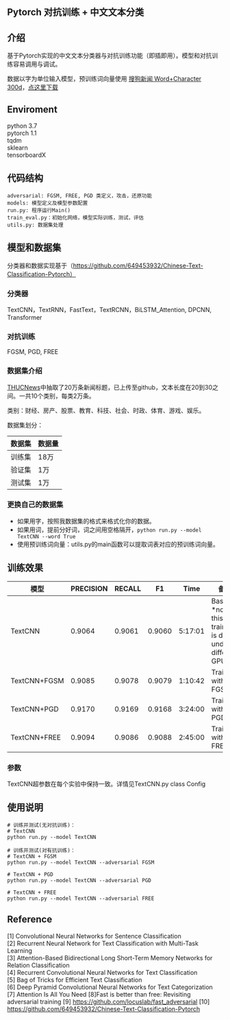 ## Pytorch 对抗训练 + 中文文本分类 

## 介绍
基于Pytorch实现的中文文本分类器与对抗训练功能（即插即用）。模型和对抗训练容易调用与调试。

数据以字为单位输入模型，预训练词向量使用 [搜狗新闻 Word+Character 300d](https://github.com/Embedding/Chinese-Word-Vectors)，[点这里下载](https://pan.baidu.com/s/14k-9jsspp43ZhMxqPmsWMQ)  

## Enviroment
python 3.7  
pytorch 1.1  
tqdm  
sklearn  
tensorboardX

## 代码结构
```
adversarial: FGSM, FREE, PGD 类定义，攻击，还原功能
models: 模型定义及模型参数配置
run.py: 程序运行Main()
train_eval.py：初始化网络，模型实际训练，测试，评估
utils.py: 数据集处理
```

## 模型和数据集
分类器和数据实现基于（https://github.com/649453932/Chinese-Text-Classification-Pytorch）

### 分类器
TextCNN，TextRNN，FastText，TextRCNN，BiLSTM_Attention, DPCNN, Transformer

### 对抗训练
FGSM, PGD, FREE

### 数据集介绍
[THUCNews](http://thuctc.thunlp.org/)中抽取了20万条新闻标题，已上传至github，文本长度在20到30之间。一共10个类别，每类2万条。

类别：财经、房产、股票、教育、科技、社会、时政、体育、游戏、娱乐。

数据集划分：

数据集|数据量
--|--
训练集|18万
验证集|1万
测试集|1万


### 更换自己的数据集
 - 如果用字，按照我数据集的格式来格式化你的数据。  
 - 如果用词，提前分好词，词之间用空格隔开，`python run.py --model TextCNN --word True`  
 - 使用预训练词向量：utils.py的main函数可以提取词表对应的预训练词向量。  

## 训练效果
模型|PRECISION|RECALL|F1|Time|备注
--|--|--|--|--|--
TextCNN|0.9064|0.9061|0.9060|5:17:01|Baseline *note: this training is done under different GPU
TextCNN+FGSM|0.9085|0.9078|0.9079|1:10:42|Training with FGSM
TextCNN+PGD|0.9170|0.9169|0.9168|3:24:00|Training with PGD
TextCNN+FREE|0.9094|0.9086|0.9088|2:45:00|Training with FREE

### 参数
TextCNN超参数在每个实验中保持一致。详情见TextCNN.py class Config

## 使用说明
```
# 训练并测试(无对抗训练)：
# TextCNN
python run.py --model TextCNN

# 训练并测试(对有抗训练)：
# TextCNN + FGSM
python run.py --model TextCNN --adversarial FGSM

# TextCNN + PGD
python run.py --model TextCNN --adversarial PGD

# TextCNN + FREE
python run.py --model TextCNN --adversarial FREE
```

## Reference
[1] Convolutional Neural Networks for Sentence Classification  
[2] Recurrent Neural Network for Text Classification with Multi-Task Learning  
[3] Attention-Based Bidirectional Long Short-Term Memory Networks for Relation Classification  
[4] Recurrent Convolutional Neural Networks for Text Classification  
[5] Bag of Tricks for Efficient Text Classification  
[6] Deep Pyramid Convolutional Neural Networks for Text Categorization  
[7] Attention Is All You Need
[8]Fast is better than free: Revisiting adversarial training 
[9] https://github.com/locuslab/fast_adversarial 
[10] https://github.com/649453932/Chinese-Text-Classification-Pytorch 

